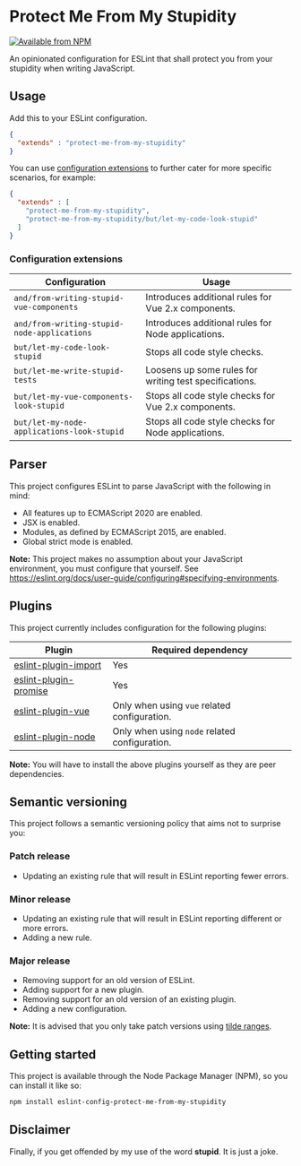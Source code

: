 # Protect Me From My Stupidity

[![Available from NPM](https://img.shields.io/npm/v/eslint-config-protect-me-from-my-stupidity.svg?maxAge=900)](https://www.npmjs.com/package/eslint-config-protect-me-from-my-stupidity)

An opinionated configuration for ESLint that shall protect you from your stupidity when writing JavaScript.

## Usage

Add this to your ESLint configuration.

``` json
{
  "extends" : "protect-me-from-my-stupidity"
}
```

You can use [configuration extensions](#configuration-extensions) to further cater for more specific scenarios, for example:

``` json
{
  "extends" : [
    "protect-me-from-my-stupidity",
    "protect-me-from-my-stupidity/but/let-my-code-look-stupid"
  ]
}
```

### Configuration extensions

| Configuration                                       | Usage                                                           |
| --------------------------------------------------- | --------------------------------------------------------------- |
| `and/from-writing-stupid-vue-components`            | Introduces additional rules for Vue 2.x components.             |
| `and/from-writing-stupid-node-applications`         | Introduces additional rules for Node applications.              |
| `but/let-my-code-look-stupid`                       | Stops all code style checks.                                    |
| `but/let-me-write-stupid-tests`                     | Loosens up some rules for writing test specifications.          |
| `but/let-my-vue-components-look-stupid`             | Stops all code style checks for Vue 2.x components.             |
| `but/let-my-node-applications-look-stupid`          | Stops all code style checks for Node applications.              |

## Parser

This project configures ESLint to parse JavaScript with the following in mind:

- All features up to ECMAScript 2020 are enabled.
- JSX is enabled.
- Modules, as defined by ECMAScript 2015, are enabled.
- Global strict mode is enabled.

**Note:** This project makes no assumption about your JavaScript environment, you must configure that yourself. See https://eslint.org/docs/user-guide/configuring#specifying-environments.

## Plugins

This project currently includes configuration for the following plugins:

| Plugin                                                                       | Required dependency                           |
| ---------------------------------------------------------------------------- | --------------------------------------------- |
| [eslint-plugin-import](https://www.npmjs.com/package/eslint-plugin-import)   | Yes                                           |
| [eslint-plugin-promise](https://www.npmjs.com/package/eslint-plugin-promise) | Yes                                           |
| [eslint-plugin-vue](https://www.npmjs.com/package/eslint-plugin-vue)         | Only when using `vue` related configuration.  |
| [eslint-plugin-node](https://www.npmjs.com/package/eslint-plugin-node)       | Only when using `node` related configuration. |

**Note:** You will have to install the above plugins yourself as they are peer dependencies.

## Semantic versioning

This project follows a semantic versioning policy that aims not to surprise you:

### Patch release

- Updating an existing rule that will result in ESLint reporting fewer errors.

### Minor release

- Updating an existing rule that will result in ESLint reporting different or more errors.
- Adding a new rule.

### Major release

- Removing support for an old version of ESLint.
- Adding support for a new plugin.
- Removing support for an old version of an existing plugin.
- Adding a new configuration.

**Note:** It is advised that you only take patch versions using [tilde ranges](https://docs.npmjs.com/misc/semver#tilde-ranges-123-12-1).

## Getting started

This project is available through the Node Package Manager (NPM), so you can install it like so:

``` sh
npm install eslint-config-protect-me-from-my-stupidity
```

## Disclaimer

Finally, if you get offended by my use of the word **stupid**. It is just a joke.

